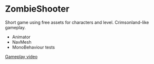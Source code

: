 # ZombieShooter

Short game using free assets for characters and level. Crimsonland-like gameplay.

* Animator
* NavMesh 
* MonoBehaviour tests

[Gameplay video](https://youtu.be/KaVRxYwTkeo)
